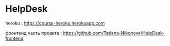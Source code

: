 # HelpDesk  
 
heroku :     https://coursa-heroku.herokuapp.com

фронтенд часть проекта :  https://github.com/Tatiana-Nikonova/HelpDesk-frontend
